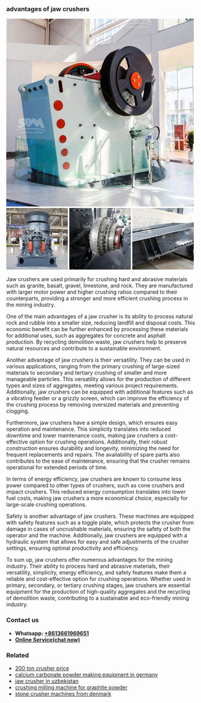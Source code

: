 <h3>advantages of jaw crushers</h3><img src='1708589141.jpg' alt=''><p>Jaw crushers are used primarily for crushing hard and abrasive materials such as granite, basalt, gravel, limestone, and rock. They are manufactured with larger motor power and higher crushing ratios compared to their counterparts, providing a stronger and more efficient crushing process in the mining industry.</p><p>One of the main advantages of a jaw crusher is its ability to process natural rock and rubble into a smaller size, reducing landfill and disposal costs. This economic benefit can be further enhanced by processing these materials for additional uses, such as aggregates for concrete and asphalt production. By recycling demolition waste, jaw crushers help to preserve natural resources and contribute to a sustainable environment.</p><p>Another advantage of jaw crushers is their versatility. They can be used in various applications, ranging from the primary crushing of large-sized materials to secondary and tertiary crushing of smaller and more manageable particles. This versatility allows for the production of different types and sizes of aggregates, meeting various project requirements. Additionally, jaw crushers can be equipped with additional features such as a vibrating feeder or a grizzly screen, which can improve the efficiency of the crushing process by removing oversized materials and preventing clogging.</p><p>Furthermore, jaw crushers have a simple design, which ensures easy operation and maintenance. This simplicity translates into reduced downtime and lower maintenance costs, making jaw crushers a cost-effective option for crushing operations. Additionally, their robust construction ensures durability and longevity, minimizing the need for frequent replacements and repairs. The availability of spare parts also contributes to the ease of maintenance, ensuring that the crusher remains operational for extended periods of time.</p><p>In terms of energy efficiency, jaw crushers are known to consume less power compared to other types of crushers, such as cone crushers and impact crushers. This reduced energy consumption translates into lower fuel costs, making jaw crushers a more economical choice, especially for large-scale crushing operations.</p><p>Safety is another advantage of jaw crushers. These machines are equipped with safety features such as a toggle plate, which protects the crusher from damage in cases of uncrushable materials, ensuring the safety of both the operator and the machine. Additionally, jaw crushers are equipped with a hydraulic system that allows for easy and safe adjustments of the crusher settings, ensuring optimal productivity and efficiency.</p><p>To sum up, jaw crushers offer numerous advantages for the mining industry. Their ability to process hard and abrasive materials, their versatility, simplicity, energy efficiency, and safety features make them a reliable and cost-effective option for crushing operations. Whether used in primary, secondary, or tertiary crushing stages, jaw crushers are essential equipment for the production of high-quality aggregates and the recycling of demolition waste, contributing to a sustainable and eco-friendly mining industry.</p><h3>Contact us</h3><ul><li><strong>Whatsapp:&nbsp;<a href="https://wa.me/8613661969651">+8613661969651</a></strong></li><li><a href="https://swt.shibang-china.com/?git&amp;zhl&amp;advantages of jaw crushers"><strong>Online Service(chat now)</strong></a></li></ul><h3>Related</h3><ul><li><a href='200 ton crusher price.md'>200 ton crusher price</a></li><li><a href='calcium carbonate powder making equipment in germany.md'>calcium carbonate powder making equipment in germany</a></li><li><a href='jaw crusher in uzbekistan.md'>jaw crusher in uzbekistan</a></li><li><a href='crushing milling machine for graphite powder.md'>crushing milling machine for graphite powder</a></li><li><a href='stone crusher machines from denmark.md'>stone crusher machines from denmark</a></li></ul>